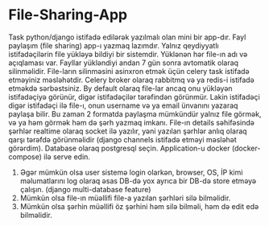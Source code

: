 # File-Sharing-App

Task python/django istifadə edilərək yazılmalı olan mini bir app-dır.
Fayl paylaşım (file sharing) app-ı yazmaq lazımdır. Yalnız qeydiyyatlı istifadəçilərin file yükləyə bildiyi bir sistemdir. Yüklənən hər file-ın adı və açıqlaması var. Fayllar yükləndiyi andan 7 gün sonra avtomatik olaraq silinməlidir. File-ların silinməsini asinxron etmək üçün celery task istifadə etməyiniz məsləhətdir. Celery broker olaraq rabbitmq və ya redis-i istifadə etməkdə sərbəstsiniz.
By default olaraq file-lar ancaq onu yükləyən istifadəçiyə görünür, digər istifadəçilər tərəfindən görünmür. Lakin istifadəçi digər istifadəçi ilə file-ı, onun username və ya email ünvanını yazaraq paylaşa bilir. Bu zaman 2 formatda paylaşma mümkündür yalnız file görmək, və ya həm görmək həm də şərh yazmaq imkanı. File-ın details səhifəsində şərhlər realtime olaraq socket ilə yazılır, yəni yazılan şərhlər anlıq olaraq qarşı tərəfdə görünməlidir (django channels istifadə etməyi məsləhət görərdim).
Database olaraq postgresql seçin. Application-u docker (docker-compose) ilə serve edin.

1) Əgər mümkün olsa user sistemə login olarkən, browser, OS, İP kimi məlumatlarını log olaraq əsas DB-də yox ayrıca bir DB-də store etməyə çalışın. (django multi-database feature)
2) Mümkün olsa file-ın müəllifi file-a yazılan şərhləri silə bilməlidir.
3) Mümkün olsa şərhin müəllifi öz şərhini həm silə bilməli, həm də edit edə bilməlidir.
